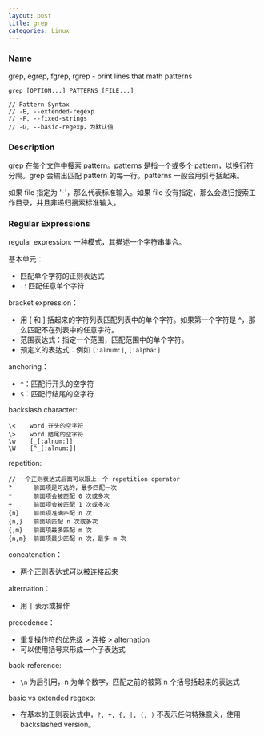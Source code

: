```yaml
---
layout: post
title: grep
categories: Linux
---
```


### Name

grep, egrep, fgrep, rgrep - print lines that math patterns

~~~
grep [OPTION...] PATTERNS [FILE...]

// Pattern Syntax
// -E, --extended-regexp
// -F, --fixed-strings
// -G, --basic-regexp，为默认值
~~~

### Description

grep 在每个文件中搜索 pattern。patterns 是指一个或多个 pattern，以换行符分隔。grep 会输出匹配 pattern 的每一行。patterns 一般会用引号括起来。

如果 file 指定为 '-'，那么代表标准输入。如果 file 没有指定，那么会递归搜索工作目录，并且非递归搜索标准输入。

### Regular Expressions

regular expression: 一种模式，其描述一个字符串集合。

基本单元：
* 匹配单个字符的正则表达式
* . : 匹配任意单个字符

bracket expression：
* 用 [ 和 ] 括起来的字符列表匹配列表中的单个字符。如果第一个字符是 ^，那么匹配不在列表中的任意字符。
* 范围表达式：指定一个范围，匹配范围中的单个字符。
* 预定义的表达式：例如 `[:alnum:]`, `[:alpha:]`

anchoring：
* `^`：匹配行开头的空字符
* `$`：匹配行结尾的空字符

backslash character:
~~~
\<    word 开头的空字符
\>    word 结尾的空字符
\w    [_[:alnum:]]
\W    [^_[:alnum:]]
~~~

repetition:
~~~
// 一个正则表达式后面可以跟上一个 repetition operator
?      前面项是可选的，最多匹配一次
*      前面项会被匹配 0 次或多次
+      前面项会被匹配 1 次或多次
{n}    前面项准确匹配 n 次
{n,}   前面项匹配 n 次或多次
{,m}   前面项最多匹配 m 次
{n,m}  前面项最少匹配 n 次，最多 m 次
~~~

concatenation：
* 两个正则表达式可以被连接起来

alternation：
* 用 `|` 表示或操作

precedence：
* 重复操作符的优先级 > 连接 > alternation
* 可以使用括号来形成一个子表达式

back-reference:
* `\n` 为后引用，n 为单个数字，匹配之前的被第 n 个括号括起来的表达式

basic vs extended regexp:
* 在基本的正则表达式中，`?, +, {, |, (, )` 不表示任何特殊意义，使用 backslashed version。

